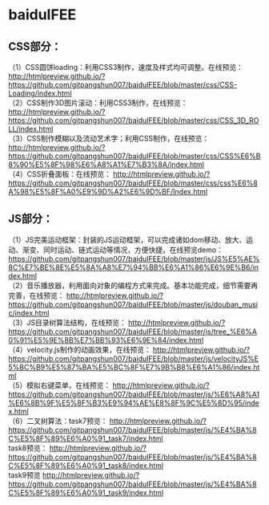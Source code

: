 # baiduIFEE

## CSS部分：
（1）CSS圆饼loading：利用CSS3制作，速度及样式均可调整。在线预览：http://htmlpreview.github.io/?https://github.com/gitpangshun007/baiduIFEE/blob/master/css/CSS-Loading/index.html<br />
（2）CSS制作3D图片滚动：利用CSS3制作，在线预览：http://htmlpreview.github.io/?https://github.com/gitpangshun007/baiduIFEE/blob/master/css/CSS_3D_ROLL/index.html<br />
（3）CSS制作模糊以及流动艺术字；利用CSS制作，在线预览：
http://htmlpreview.github.io/?https://github.com/gitpangshun007/baiduIFEE/blob/master/css/CSS%E6%B8%90%E5%8F%98%E6%A8%A1%E7%B3%8A/index.html<br />
（4）CSS折叠面板：在线预览：
http://htmlpreview.github.io/?https://github.com/gitpangshun007/baiduIFEE/blob/master/css/css%E6%8A%98%E5%8F%A0%E9%9D%A2%E6%9D%BF/Index.html<br />
## JS部分：
（1）JS完美运动框架：封装的JS运动框架，可以完成诸如dom移动、放大、运动、渐变、同时运动、链式运动等情况，方便快捷，在线预览demo：https://github.com/gitpangshun007/baiduIFEE/blob/master/js/JS%E5%AE%8C%E7%BE%8E%E5%8A%A8%E7%94%BB%E6%A1%86%E6%9E%B6/index.html<br />
（2）音乐播放器，利用面向对象的编程方式来完成。基本功能完成，细节需要再完善，在线预览：
http://htmlpreview.github.io/?https://github.com/gitpangshun007/baiduIFEE/blob/master/js/douban_music/index.html<br />
（3）JS目录树算法结构，在线预览：
http://htmlpreview.github.io/?https://github.com/gitpangshun007/baiduIFEE/blob/master/js/tree_%E6%A0%91%E5%9E%8B%E7%BB%93%E6%9E%84/index.html<br />
（4）velocity.js制作的动画效果，在线预览：
http://htmlpreview.github.io/?https://github.com/gitpangshun007/baiduIFEE/blob/master/js/velocityJS%E5%BC%B9%E5%87%BA%E5%BC%8F%E7%9B%B8%E6%A1%86/index.html<br />
（5）模拟右键菜单，在线预览：
http://htmlpreview.github.io/?https://github.com/gitpangshun007/baiduIFEE/blob/master/js/%E6%A8%A1%E6%8B%9F%E5%8F%B3%E9%94%AE%E8%8F%9C%E5%8D%95/index.html<br />
（6）二叉树算法：task7预览：
http://htmlpreview.github.io/?https://github.com/gitpangshun007/baiduIFEE/blob/master/js/%E4%BA%8C%E5%8F%89%E6%A0%91_task7/index.html<br />
                task8预览：
                http://htmlpreview.github.io/?https://github.com/gitpangshun007/baiduIFEE/blob/master/js/%E4%BA%8C%E5%8F%89%E6%A0%91_task8/index.html<br />
                task9预览
                http://htmlpreview.github.io/?https://github.com/gitpangshun007/baiduIFEE/blob/master/js/%E4%BA%8C%E5%8F%89%E6%A0%91_task9/index.html<br />
                
